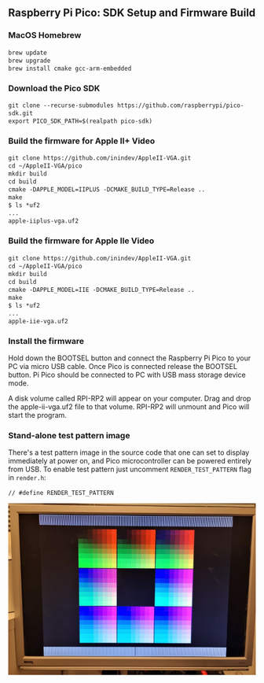 ## Raspberry Pi Pico: SDK Setup and Firmware Build

### MacOS Homebrew
```shell
brew update
brew upgrade
brew install cmake gcc-arm-embedded
```

### Download the Pico SDK
```shell
git clone --recurse-submodules https://github.com/raspberrypi/pico-sdk.git
export PICO_SDK_PATH=$(realpath pico-sdk)
```

### Build the firmware for Apple II+ Video
```shell
git clone https://github.com/inindev/AppleII-VGA.git
cd ~/AppleII-VGA/pico
mkdir build
cd build
cmake -DAPPLE_MODEL=IIPLUS -DCMAKE_BUILD_TYPE=Release ..
make
$ ls *uf2
...
apple-iiplus-vga.uf2
```

### Build the firmware for Apple IIe Video
```shell
git clone https://github.com/inindev/AppleII-VGA.git
cd ~/AppleII-VGA/pico
mkdir build
cd build
cmake -DAPPLE_MODEL=IIE -DCMAKE_BUILD_TYPE=Release ..
make
$ ls *uf2
...
apple-iie-vga.uf2
```

### Install the firmware
Hold down the BOOTSEL button and connect the Raspberry Pi Pico to your PC via micro USB cable. Once Pico is
connected release the BOOTSEL button. Pi Pico should be connected to PC with USB mass storage device mode.

A disk volume called RPI-RP2 will appear on your computer. Drag and drop the apple-ii-vga.uf2 file to that volume.
RPI-RP2 will unmount and Pico will start the program.

### Stand-alone test pattern image
There's a test pattern image in the source code that one can set to display immediately at power on, and Pico
microcontroller can be powered entirely from USB. To enable test pattern just uncomment `RENDER_TEST_PATTERN`
flag in `render.h`:
```
// #define RENDER_TEST_PATTERN
```
![Test Pattern](../docs/images/test_pattern.jpg)

